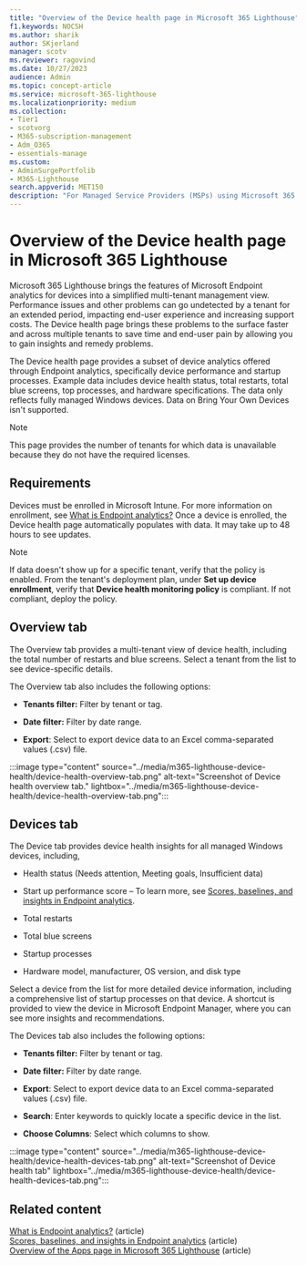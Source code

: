 ```yaml
---
title: "Overview of the Device health page in Microsoft 365 Lighthouse"
f1.keywords: NOCSH
ms.author: sharik
author: SKjerland
manager: scotv
ms.reviewer: ragovind
ms.date: 10/27/2023
audience: Admin
ms.topic: concept-article
ms.service: microsoft-365-lighthouse
ms.localizationpriority: medium
ms.collection:
- Tier1
- scotvorg
- M365-subscription-management
- Adm_O365
- essentials-manage
ms.custom:
- AdminSurgePortfolib
- M365-Lighthouse                         
search.appverid: MET150
description: "For Managed Service Providers (MSPs) using Microsoft 365 Lighthouse, learn how to view device health insights."
---
```


# Overview of the Device health page in Microsoft 365 Lighthouse

Microsoft 365 Lighthouse brings the features of Microsoft Endpoint analytics for devices into a simplified multi-tenant management view. Performance issues and other problems can go undetected by a tenant for an extended period, impacting end-user experience and increasing support costs. The Device health page brings these problems to the surface faster and across multiple tenants to save time and end-user pain by allowing you to gain insights and remedy problems.

The Device health page provides a subset of device analytics offered through Endpoint analytics, specifically device performance and startup processes. Example data includes device health status, total restarts, total blue screens, top processes, and hardware specifications. The data only reflects fully managed Windows devices. Data on Bring Your Own Devices isn't supported.

> [!NOTE]
> This page provides the number of tenants for which data is unavailable because they do not have the required licenses.

## Requirements

Devices must be enrolled in Microsoft Intune. For more information on enrollment, see [What is Endpoint analytics?](/mem/analytics/overview) Once a device is enrolled, the Device health page automatically populates with data. It may take up to 48 hours to see updates.

> [!NOTE]
> If data doesn't show up for a specific tenant, verify that the policy is enabled. From the tenant's deployment plan, under **Set up device enrollment**, verify that **Device health monitoring policy** is compliant. If not compliant, deploy the policy.

## Overview tab

The Overview tab provides a multi-tenant view of device health, including the total number of restarts and blue screens. Select a tenant from the list to see device-specific details.

The Overview tab also includes the following options:

- **Tenants filter:** Filter by tenant or tag.

- **Date filter:** Filter by date range.

- **Export**: Select to export device data to an Excel comma-separated values (.csv) file.

:::image type="content" source="../media/m365-lighthouse-device-health/device-health-overview-tab.png" alt-text="Screenshot of Device health overview tab." lightbox="../media/m365-lighthouse-device-health/device-health-overview-tab.png":::

## Devices tab

The Device tab provides device health insights for all managed Windows devices, including,

- Health status (Needs attention, Meeting goals, Insufficient data)

- Start up performance score – To learn more, see [Scores, baselines, and insights in Endpoint analytics](/mem/analytics/scores).

- Total restarts

- Total blue screens

- Startup processes

- Hardware model, manufacturer, OS version, and disk type

Select a device from the list for more detailed device information, including a comprehensive list of startup processes on that device. A shortcut is provided to view the device in Microsoft Endpoint Manager, where you can see more insights and recommendations.

The Devices tab also includes the following options:

- **Tenants filter:** Filter by tenant or tag.

- **Date filter:** Filter by date range.

- **Export**: Select to export device data to an Excel comma-separated values (.csv) file.

- **Search**: Enter keywords to quickly locate a specific device in the list.

- **Choose Columns**: Select which columns to show.

:::image type="content" source="../media/m365-lighthouse-device-health/device-health-devices-tab.png" alt-text="Screenshot of Device health tab" lightbox="../media/m365-lighthouse-device-health/device-health-devices-tab.png":::

## Related content

[What is Endpoint analytics?](/mem/analytics/overview) (article)\
[Scores, baselines, and insights in Endpoint analytics](/mem/analytics/scores) (article)\
[Overview of the Apps page in Microsoft 365 Lighthouse](m365-lighthouse-apps-page-overview.md) (article)
